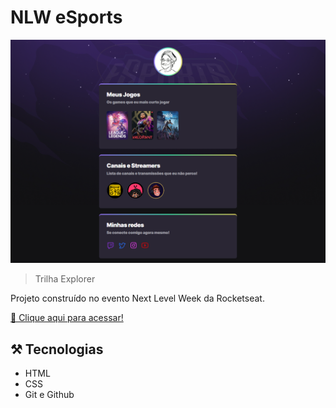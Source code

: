 # NLW eSports 

![preview](./.github/preview.png)

> Trilha Explorer

Projeto construído no evento Next Level Week da Rocketseat.

[🔗 Clique aqui para acessar!](https://astenra.github.io/nlw/)

## ⚒️ Tecnologias

- HTML
- CSS
- Git e Github
